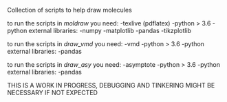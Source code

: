 Collection of scripts to help draw molecules

to run the scripts in *moldraw* you need:
-texlive (pdflatex)
-python > 3.6
-python external libraries:
    -numpy
    -matplotlib
    -pandas
    -tikzplotlib

to run the scripts in *draw_vmd* you need:
-vmd
-python > 3.6
-python external libraries:
    -pandas

to run the scripts in *draw_asy* you need:
-asymptote
-python > 3.6
-python external libraries:
    -pandas

THIS IS A WORK IN PROGRESS, DEBUGGING AND TINKERING MIGHT BE NECESSARY IF NOT EXPECTED

